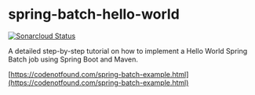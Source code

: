 # spring-batch-hello-world

[![Sonarcloud Status](https://sonarcloud.io/api/project_badges/measure?project=com.codenotfound%3Aspring-batch-hello-world&metric=alert_status)](https://sonarcloud.io/dashboard?id=com.codenotfound%3Aspring-batch-hello-world)

A detailed step-by-step tutorial on how to implement a Hello World Spring Batch job using Spring Boot and Maven.

[https://codenotfound.com/spring-batch-example.html](https://codenotfound.com/spring-batch-example.html)
